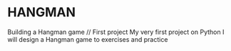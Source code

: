 # HANGMAN
Building a Hangman game // First project
My very first project on Python 
I will design a Hangman game to exercises and practice
